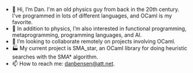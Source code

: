 - 👋 Hi, I’m Dan. I'm an old physics guy from back in the 20th century.  
I've programmed in lots of different languages, and OCaml is my favorite.
- 👀 In addition to physics, I’m also interested in functional programming, metaprogramming, programming languages, and AI.
- 💞️ I’m looking to collaborate remotely on projects involving OCaml.
- :factory: My current project is SMA_star, an OCaml library for doing heuristic searches with the SMA* algorithm.
- 📫 How to reach me: danbensen@att.net.

<!---
Drakken/Drakken is a ✨ special ✨ repository because its `README.md` (this file) appears on your GitHub profile.
You can click the Preview link to take a look at your changes.
--->
